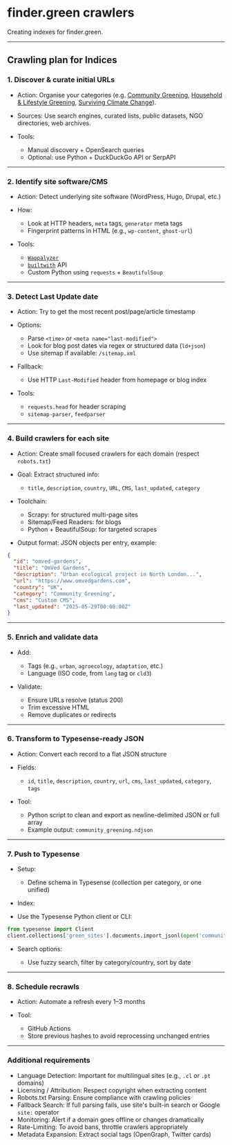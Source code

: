 # finder.green crawlers

Creating indexes for finder.green.

---

## Crawling plan for Indices

### 1. Discover & curate initial URLs

* Action: Organise your categories (e.g. [Community Greening](community.md), [Household & Lifestyle Greening](households-and-lifestyles.md), [Surviving Climate Change](surviving-climate-change.md)).
* Sources: Use search engines, curated lists, public datasets, NGO directories, web archives.
* Tools:

  * Manual discovery + OpenSearch queries
  * Optional: use Python + DuckDuckGo API or SerpAPI

---

### 2. Identify site software/CMS

* Action: Detect underlying site software (WordPress, Hugo, Drupal, etc.)
* How:

  * Look at HTTP headers, `meta` tags, `generator` meta tags
  * Fingerprint patterns in HTML (e.g., `wp-content`, `ghost-url`)
* Tools:

  * [`Wappalyzer`](https://www.wappalyzer.com/)
  * [`builtwith`](https://builtwith.com/) API
  * Custom Python using `requests` + `BeautifulSoup`

---

### 3. Detect Last Update date

* Action: Try to get the most recent post/page/article timestamp
* Options:

  * Parse `<time>` or `<meta name="last-modified">`
  * Look for blog post dates via regex or structured data (`ld+json`)
  * Use sitemap if available: `/sitemap.xml`
* Fallback:

  * Use HTTP `Last-Modified` header from homepage or blog index
* Tools:

  * `requests.head` for header scraping
  * `sitemap-parser`, `feedparser`

---

### 4. Build crawlers for each site

* Action: Create small focused crawlers for each domain (respect `robots.txt`)
* Goal: Extract structured info:

  * `title`, `description`, `country`, `URL`, `CMS`, `last_updated`, `category`

* Toolchain:

  * Scrapy: for structured multi-page sites
  * Sitemap/Feed Readers: for blogs
  * Python + BeautifulSoup: for targeted scrapes
* Output format: JSON objects per entry, example:

```json
{
  "id": "omved-gardens",
  "title": "OmVed Gardens",
  "description": "Urban ecological project in North London...",
  "url": "https://www.omvedgardens.com",
  "country": "UK",
  "category": "Community Greening",
  "cms": "Custom CMS",
  "last_updated": "2025-05-29T00:00:00Z"
}
```

---

### 5. Enrich and validate data

* Add:

  * Tags (e.g., `urban`, `agroecology`, `adaptation`, etc.)
  * Language (ISO code, from `lang` tag or `cld3`)
* Validate:

  * Ensure URLs resolve (status 200)
  * Trim excessive HTML
  * Remove duplicates or redirects

---

### 6. Transform to Typesense-ready JSON

* Action: Convert each record to a flat JSON structure
* Fields:

  * `id`, `title`, `description`, `country`, `url`, `cms`, `last_updated`, `category`, `tags`
* Tool:

  * Python script to clean and export as newline-delimited JSON or full array
  * Example output: `community_greening.ndjson`

---

### 7. Push to Typesense

* Setup:

  * Define schema in Typesense (collection per category, or one unified)

* Index:

* Use the Typesense Python client or CLI:

```python
from typesense import Client
client.collections['green_sites'].documents.import_jsonl(open('community_greening.ndjson'))
```

* Search options:

  * Use fuzzy search, filter by category/country, sort by date

---

### 8. Schedule recrawls

* Action: Automate a refresh every 1–3 months
* Tool:

  * GitHub Actions
  * Store previous hashes to avoid reprocessing unchanged entries

---

### Additional requirements

* Language Detection: Important for multilingual sites (e.g., `.cl` or `.pt` domains)
* Licensing / Attribution: Respect copyright when extracting content
* Robots.txt Parsing: Ensure compliance with crawling policies
* Fallback Search: If full parsing fails, use site's built-in search or Google `site:` operator
* Monitoring: Alert if a domain goes offline or changes dramatically
* Rate-Limiting: To avoid bans, throttle crawlers appropriately
* Metadata Expansion: Extract social tags (OpenGraph, Twitter cards)

